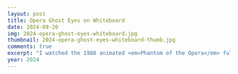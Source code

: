 ```yaml
---
layout: post
title: Opera Ghost Eyes on Whiteboard
date: 2024-09-20
img: 2024-opera-ghost-eyes-whiteboard.jpg
thumbnail: 2024-opera-ghost-eyes-whiteboard-thumb.jpg
comments: true
excerpt: "I watched the 1988 animated <em>Phantom of the Opera</em> fully expecting it to be completely terrible, but when I saw <a href='/links/img/1988-animated-eriks-eyes.jpg' target='_blank'>those eyes</a> it was over for me. I am a sucker for pretty eyes. I had to draw them on my whiteboard. The initials are from the 1925 silent film. Yes, my coworkers know I'm insane." 
year: 2024
---
```


